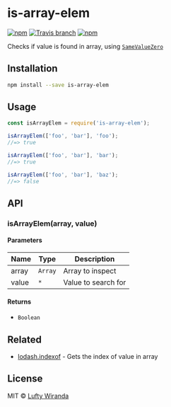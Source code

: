 # is-array-elem

[![npm](https://img.shields.io/npm/v/is-array-elem.svg?style=flat-square)](https://www.npmjs.com/package/is-array-elem)
[![Travis branch](https://img.shields.io/travis/luftywiranda13/is-array-elem/master.svg?style=flat-square)](https://travis-ci.org/luftywiranda13/is-array-elem)
[![npm](https://img.shields.io/npm/dm/is-array-elem.svg?style=flat-square)](https://npm-stat.com/charts.html?package=is-array-elem&from=2016-04-01)

Checks if value is found in array, using [`SameValueZero`](http://ecma-international.org/ecma-262/7.0/#sec-samevaluezero)

## Installation

```sh
npm install --save is-array-elem
```

## Usage

```js
const isArrayElem = require('is-array-elem');

isArrayElem(['foo', 'bar'], 'foo');
//=> true

isArrayElem(['foo', 'bar'], 'bar');
//=> true

isArrayElem(['foo', 'bar'], 'baz');
//=> false
```

## API

### isArrayElem(array, value)

#### Parameters

| Name | Type | Description |
| ---- | ---- | ----------- |
| array | `Array`  | Array to inspect |
| value | `*` | Value to search for |

#### Returns

- `Boolean`

## Related

- [lodash.indexof](https://www.npmjs.com/package/lodash.indexof) - Gets the index of value in array

## License

MIT &copy; [Lufty Wiranda](https://www.instagram.com/luftywiranda13)
